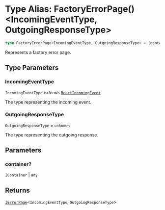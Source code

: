# Type Alias: FactoryErrorPage()\<IncomingEventType, OutgoingResponseType\>

```ts
type FactoryErrorPage<IncomingEventType, OutgoingResponseType> = (container?) => IErrorPage<IncomingEventType, OutgoingResponseType>;
```

Represents a factory error page.

## Type Parameters

### IncomingEventType

`IncomingEventType` *extends* [`ReactIncomingEvent`](ReactIncomingEvent.md)

The type representing the incoming event.

### OutgoingResponseType

`OutgoingResponseType` = `unknown`

The type representing the outgoing response.

## Parameters

### container?

`IContainer` | `any`

## Returns

[`IErrorPage`](../interfaces/IErrorPage.md)\<`IncomingEventType`, `OutgoingResponseType`\>
